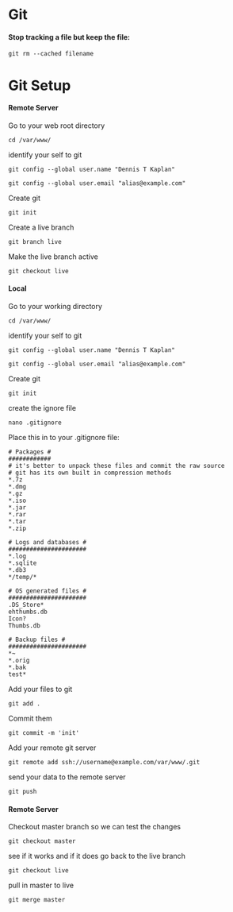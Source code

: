 Git
===


#### Stop tracking a file but keep the file:

	git rm --cached filename



Git Setup
=========

#### Remote Server

Go to your web root directory

	cd /var/www/

identify your self to git

	git config --global user.name "Dennis T Kaplan"

	git config --global user.email "alias@example.com"

Create git

	git init

Create a live branch

	git branch live

Make the live branch active

	git checkout live

#### Local

Go to your working directory

	cd /var/www/

identify your self to git

	git config --global user.name "Dennis T Kaplan"

	git config --global user.email "alias@example.com"

Create git

	git init

create the ignore file

	nano .gitignore

Place this in to your .gitignore file:

	# Packages #
	############
	# it's better to unpack these files and commit the raw source
	# git has its own built in compression methods
	*.7z
	*.dmg
	*.gz
	*.iso
	*.jar
	*.rar
	*.tar
	*.zip

	# Logs and databases #
	######################
	*.log
	*.sqlite
	*.db3
	*/temp/*

	# OS generated files #
	######################
	.DS_Store*
	ehthumbs.db
	Icon?
	Thumbs.db

	# Backup files #
	######################
	*~
	*.orig
	*.bak
	test*

Add your files to git

	git add .

Commit them

	git commit -m 'init'

Add your remote git server

	git remote add ssh://username@example.com/var/www/.git

send your data to the remote server

	git push

#### Remote Server

Checkout master branch so we can test the changes

	git checkout master

see if it works and if it does go back to the live branch

	git checkout live

pull in master to live

	git merge master

